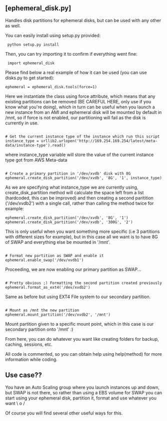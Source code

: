 
[ephemeral_disk.py]
-------

Handles disk partitions for ephemeral disks, but can be used with any other as well. 

You can easily install using setup.py provided:

<pre><code> python setup.py install</code></pre>

Then, you can try importing it to confirm if everything went fine:

<pre><code> import ephemeral_disk</code></pre>


Please find below a real example of how it can be used (you can use disks.py to get started):

<pre><code>ephemeral = ephemeral_disk.tools(force=1)</code></pre>

Here we instantiate the class using force attribute, which means that any existing partitions can be removed (BE CAREFUL HERE, only use if you know what you're doing),
which in turn can be useful when you launch a new instance from an AMI and ephemeral disk will be mounted by default in /mnt,
so if force is not enabled, our partitioning will fail as the disk is currently in use.

<pre><code>
# Get the current instance type of the instance which run this script
instance_type = urllib2.urlopen('http://169.254.169.254/latest/meta-data/instance-type').read()
</code></pre>

where instance_type variable will store the value of the current instance type got from AWS Meta-data

<pre><code>
# Create a primary partition in '/dev/xvdb' disk with 8G
ephemeral.create_disk_partition('/dev/xvdb', '8G', '1', instance_type)
</code></pre>

As we are specifying what instance_type we are currently using, create_disk_partition method will calculate the space left
from a list (hardcoded, this can be improved) and then creating a second paritition ('/dev/xvdb2') with a single call, rather
than calling the method twice for example:

<pre><code>ephemeral.create_disk_partition('/dev/xvdb', '8G', '1')
ephemeral.create_disk_partition('/dev/xvdb', '300G', '2')</code></pre>

This is only useful when you want something more specific (i.e 3 partitions with different sizes for example), but in this case all we want
is to have 8G of SWAP and everything else be mounted in '/mnt'.

<pre><code>
# Format new partition as SWAP and enable it
ephemeral.enable_swap('/dev/xvdb1')
</code></pre>

Proceeding, we are now enabling our primary partition as SWAP...

<pre><code>
# Pretty obvious ;) Formatting the second partition created previously
ephemeral.format_as_ext4('/dev/xvdb2')
</code></pre>

Same as before but using EXT4 File system to our secondary partition.

<pre><code>
# Mount as /mnt the new partition
ephemeral.mount_partition('/dev/xvdb2', '/mnt')
</code></pre>

Mount partition given to a specific mount point, which in this case is our secondary partition onto '/mnt' :)

From here, you can do whatever you want like creating folders for backup, caching, sessions, etc.

All code is commented, so you can obtain help using help(method) for more information while coding.


Use case??
-----
 You have an Auto Scaling group where you launch instances up and down, but SWAP is not there, so rather than using a EBS volume for SWAP
 you can start using your ephemeral disk, partition it, format and use whatever you want \ o /
 
 Of course you will find several other useful ways for this.

